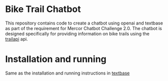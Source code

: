 # Bike Trail Chatbot
This repository contains code to create a chatbot using openai and textbase as part of the requirement for Mercor Chatbot Challenge 2.0.
The chatbot is designed specifically for providing information on bike trails using the [trailapi](https://rapidapi.com/trailapi/api/trailapi) api. 

# Installation and running
Same as the installation and running instructions in [textbase](https://github.com/cofactoryai/textbase)
